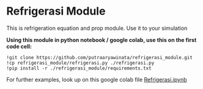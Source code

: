 # Refrigerasi Module
This is refrigeration equation and prop module. Use it to your simulation

**Using this module in python notebook / google colab, use this on the first code cell:**

    !git clone https://github.com/putraaryawinata/refrigerasi_module.git
    !cp refrigerasi_module/refrigerasi.py ./refrigerasi.py
    !pip install -r ./refrigerasi_module/requirements.txt

For further examples, look up on this google colab file [Refrigerasi.ipynb](https://colab.research.google.com/drive/1j23EkTVgXLsldmrEhr-A79fl5JC5URJ6#scrollTo=5ym3RoWtsSNL)
